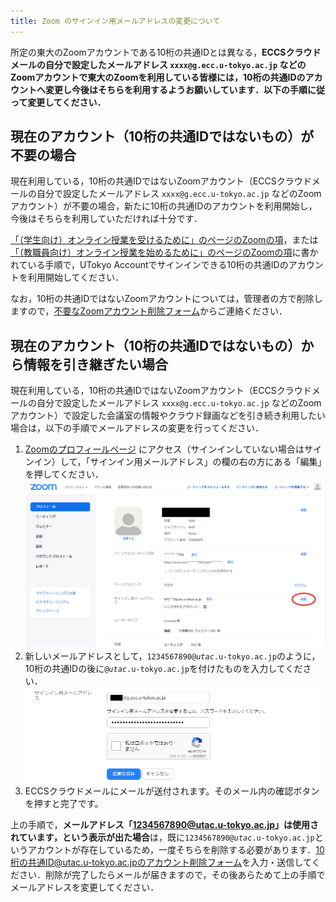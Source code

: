 ```yaml
---
title: Zoom のサインイン用メールアドレスの変更について
---
```


所定の東大のZoomアカウントである10桁の共通IDとは異なる，**ECCSクラウドメールの自分で設定したメールアドレス `xxxx@g.ecc.u-tokyo.ac.jp` などのZoomアカウントで東大のZoomを利用している皆様には，10桁の共通IDのアカウントへ変更し今後はそちらを利用するようお願いしています．以下の手順に従って変更してください．**

## 現在のアカウント（10桁の共通IDではないもの）が不要の場合

現在利用している，10桁の共通IDではないZoomアカウント（ECCSクラウドメールの自分で設定したメールアドレス `xxxx@g.ecc.u-tokyo.ac.jp` などのZoomアカウント）が不要の場合，新たに10桁の共通IDのアカウントを利用開始し，今後はそちらを利用していただければ十分です．

[「（学生向け）オンライン授業を受けるために」のページのZoomの項](/oc/#zoom)，または[「（教職員向け）オンライン授業を始めるために」のページのZoomの項](/faculty_members/#zoom)<!-- [Zoom](/zoom/)を更新予定，済んだら貼り替え -->に書かれている手順で，UTokyo Accountでサインインできる10桁の共通IDのアカウントを利用開始してください．

なお，10桁の共通IDではないZoomアカウントについては，管理者の方で削除しますので，[不要なZoomアカウント削除フォーム](https://forms.office.com/Pages/ResponsePage.aspx?id=T6978HAr10eaAgh1yvlMhHUY5ws7h1xGr9koV-KGC8RUNTBGSjJPN0ZWN0RIVFI2TVZZODZNT0xRRy4u)からご連絡ください．

## 現在のアカウント（10桁の共通IDではないもの）から情報を引き継ぎたい場合

現在利用している，10桁の共通IDではないZoomアカウント（ECCSクラウドメールの自分で設定したメールアドレス `xxxx@g.ecc.u-tokyo.ac.jp` などのZoomアカウント）で設定した会議室の情報やクラウド録画などを引き続き利用したい場合は，以下の手順でメールアドレスの変更を行ってください．

1. [Zoomのプロフィールページ](https://zoom.us/profile) にアクセス（サインインしていない場合はサインイン）して，「サインイン用メールアドレス」の欄の右の方にある「編集」を押してください．<br>
![](image/zoom-signinaddress.png)
1. 新しいメールアドレスとして，<code>1234567890@<em>utac</em>.u-tokyo.ac.jp</code>のように，10桁の共通IDの後に<code>@<em>utac</em>.u-tokyo.ac.jp</code>を付けたものを入力してください．<br>
![](image/zoom-signinaddress-confirm.png)
1. ECCSクラウドメールにメールが送付されます。そのメール内の確認ボタンを押すと完了です。

上の手順で，**メールアドレス「1234567890@utac.u-tokyo.ac.jp」は使用されています，という表示が出た場合**は，既に<code>1234567890@<em>utac</em>.u-tokyo.ac.jp</code>というアカウントが存在しているため，一度そちらを削除する必要があります．[10桁の共通ID@utac.u-tokyo.ac.jpのアカウント削除フォーム](https://forms.office.com/Pages/ResponsePage.aspx?id=T6978HAr10eaAgh1yvlMhHUY5ws7h1xGr9koV-KGC8RUOUJaRDVGUEdDVERDNVozSUw1WEJTSE9ONi4u)を入力・送信してください．削除が完了したらメールが届きますので，その後あらためて上の手順でメールアドレスを変更してください．
